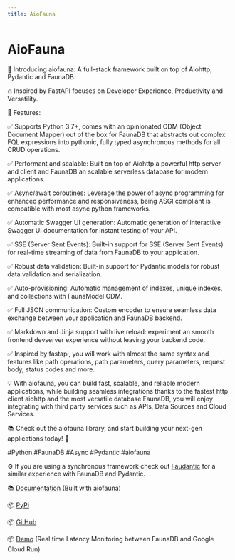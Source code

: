 ```yaml
---
title: AioFauna
---
```


# AioFauna

🚀 Introducing aiofauna: A full-stack framework built on top of Aiohttp, Pydantic and FaunaDB.

🔥 Inspired by FastAPI focuses on Developer Experience, Productivity and Versatility.

🌟 Features:

✅ Supports Python 3.7+, comes with an opinionated ODM (Object Document Mapper) out of the box for FaunaDB that abstracts out complex FQL expressions into pythonic, fully typed asynchronous methods for all CRUD operations.

✅ Performant and scalable: Built on top of Aiohttp a powerful http server and client and FaunaDB an scalable serverless database for modern applications.

✅ Async/await coroutines: Leverage the power of async programming for enhanced performance and responsiveness, being ASGI compliant is compatible with most async python frameworks.

✅ Automatic Swagger UI generation: Automatic generation of interactive Swagger UI documentation for instant testing of your API.

✅ SSE (Server Sent Events): Built-in support for SSE (Server Sent Events) for real-time streaming of data from FaunaDB to your application.

✅ Robust data validation: Built-in support for Pydantic models for robust data validation and serialization.

✅ Auto-provisioning: Automatic management of indexes, unique indexes, and collections with FaunaModel ODM.

✅ Full JSON communication: Custom encoder to ensure seamless data exchange between your application and FaunaDB backend.

✅ Markdown and Jinja support with live reload: experiment an smooth frontend devserver experience without leaving your backend code.

✅ Inspired by fastapi, you will work with almost the same syntax and features like path operations, path parameters, query parameters, request body, status codes and more.

💡 With aiofauna, you can build fast, scalable, and reliable modern applications, while building seamless integrations thanks to the fastest http client aiohttp and the most versatile database FaunaDB, you will enjoy integrating with third party services such as APIs, Data Sources and Cloud Services.

📚 Check out the aiofauna library, and start building your next-gen applications today! 🚀

#Python #FaunaDB #Async #Pydantic #aiofauna

⚙️ If you are using a synchronous framework check out [Faudantic](https://github.com/obahamonde/faudantic) for a similar experience with FaunaDB and Pydantic.

📚 [Documentation](https://obahamonde-aiofauna-docs.smartpro.solutions) (Built with aiofauna)

📦 [PyPi](https://pypi.org/project/aiofauna/)

📦 [GitHub](https://github.com/obahamonde/aiofauna)

📦 [Demo](https://aiofaunastreams-fwuw7gz7oq-uc.a.run.app/) (Real time Latency Monitoring between FaunaDB and Google Cloud Run)
